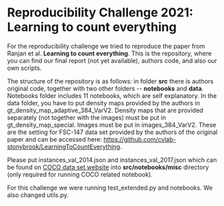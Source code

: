 # Reproducibility Challenge 2021: Learning to count everything
For the reproducibility challenge we tried to reproduce the paper from Ranjan et al. **Learning to count everything**. This is the repository, where you can find our final report (not yet available), authors code, and also our own scripts.

The structure of the repository is as follows: in folder **src** there is authors original code, together with two other folders -- **notebooks** and **data**. Notebooks folder includes 11 notebooks, which are self explanatory. In the data folder, you have to put density maps provided by the authors in gt_density_map_adaptive_384_VarV2. Density maps that are provided separately (not together with the images) must be put in gt_density_map_special. Images must be put in images_384_VarV2. These are the setting for FSC-147 data set provided by the authors of the original paper and can be accessed here: https://github.com/cvlab-stonybrook/LearningToCountEverything.

Please put instances_val_2014.json and instances_val_2017.json which can be found on [COCO data set website](https://cocodataset.org/#home) into **src/notebooks/misc** directory (only required for running COCO related notebook).

For this challenge we were running test_extended.py and notebooks. We also changed utils.py.
